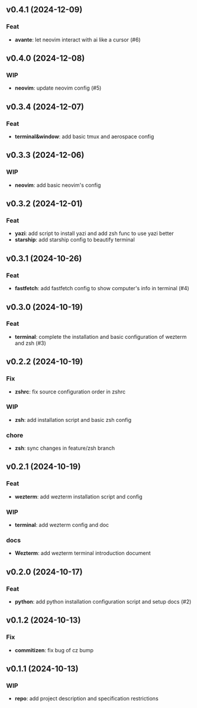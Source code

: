 ## v0.4.1 (2024-12-09)

### Feat

- **avante**:  let neovim interact with ai like a cursor (#6)

## v0.4.0 (2024-12-08)

### WIP

- **neovim**: update neovim config (#5)

## v0.3.4 (2024-12-07)

### Feat

- **terminal&window**: add basic tmux and aerospace config

## v0.3.3 (2024-12-06)

### WIP

- **neovim**: add basic neovim's config

## v0.3.2 (2024-12-01)

### Feat

- **yazi**: add script to install yazi and add zsh func to use yazi better
- **starship**: add starship config to beautify terminal

## v0.3.1 (2024-10-26)

### Feat

- **fastfetch**: add fastfetch config to show computer's info in terminal (#4)

## v0.3.0 (2024-10-19)

### Feat

- **terminal**: complete the installation and basic configuration of wezterm and zsh (#3)

## v0.2.2 (2024-10-19)

### Fix

- **zshrc**: fix source configuration order in zshrc

### WIP

- **zsh**: add installation script and basic zsh config

### chore

- **zsh**: sync changes in feature/zsh branch

## v0.2.1 (2024-10-19)

### Feat

- **wezterm**: add wezterm installation script and config

### WIP

- **terminal**: add wezterm config and doc

### docs

- **Wezterm**: add wezterm terminal introduction document

## v0.2.0 (2024-10-17)

### Feat

- **python**: add python installation configuration script and setup docs (#2)

## v0.1.2 (2024-10-13)

### Fix

- **commitizen**: fix bug of cz bump

## v0.1.1 (2024-10-13)

### WIP

- **repo**: add project description and specification restrictions
